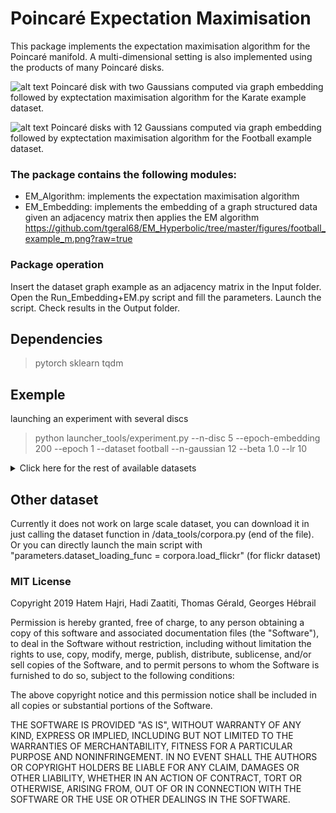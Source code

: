 # Poincaré Expectation Maximisation 

This package implements the expectation maximisation algorithm for the Poincaré manifold. 
A multi-dimensional setting is also implemented using the products of many Poincaré disks. 


![alt text](https://github.com/hz789/EM_Hyperbolic/blob/master/Readme_Figure.png?raw=true "Gaussien mixture model")
Poincaré disk with two Gaussians computed via graph embedding followed by exptectation maximisation algorithm for the Karate example dataset.


![alt text](https://github.com/tgeral68/EM_Hyperbolic/blob/master/figures/football_example_m.png?raw=True)
Poincaré disks with 12 Gaussians computed via graph embedding followed by exptectation maximisation algorithm for the Football example dataset.

### The package contains the following modules:

* EM_Algorithm: implements the expectation maximisation algorithm
* EM_Embedding: implements the embedding of a graph structured data given an adjacency matrix then applies the EM algorithm 
https://github.com/tgeral68/EM_Hyperbolic/tree/master/figures/football_example_m.png?raw=true


### Package operation

Insert the dataset graph example as an adjacency matrix in the Input folder.
Open the Run_Embedding+EM.py script and fill the parameters.
Launch the script.
Check results in the Output folder. 


## Dependencies

> pytorch sklearn tqdm 

## Exemple
launching an experiment with several discs
> python launcher_tools/experiment.py --n-disc 5 --epoch-embedding 200 --epoch 1 --dataset football --n-gaussian 12 --beta 1.0 --lr 10

<details><summary>Click here for the rest of available datasets</summary>
<p>

> python launcher_tools/experiment.py --n-disc 5 --epoch-embedding 200 --epoch 1 --dataset football --n-gaussian 12 --beta 1.0 --lr 10 <br/>
> python launcher_tools/experiment.py --n-disc 5 --epoch-embedding 200 --epoch 1 --dataset karate --n-gaussian 2 --beta 1.0 --lr 10 <br/>
> python launcher_tools/experiment.py --n-disc 5 --epoch-embedding 200 --epoch 1 --dataset flickr --n-gaussian ? --beta 1.0 --lr 10 <br/>
> python launcher_tools/experiment.py --n-disc 5 --epoch-embedding 200 --epoch 1 --dataset dblp --n-gaussian 5 --beta 1.0 --lr 10 <br/>
> python launcher_tools/experiment.py --n-disc 5 --epoch-embedding 200 --epoch 1 --dataset books --n-gaussian 3 --beta 1.0 --lr 10 <br/>
> python launcher_tools/experiment.py --n-disc 5 --epoch-embedding 200 --epoch 1 --dataset blogCatalog --n-gaussian 2 --beta 1.0 --lr 10 <br/>
> python launcher_tools/experiment.py --n-disc 5 --epoch-embedding 200 --epoch 1 --dataset adjnoun --n-gaussian 2 --beta 1.0 --lr 10 <br/>
> python launcher_tools/experiment.py --n-disc 5 --epoch-embedding 200 --epoch 1 --dataset polblogs --n-gaussian 2 --beta 1.0 --lr 10 <br/>

</p>
</details>

## Other dataset
Currently it does not work on large scale dataset, you can download it in just calling the dataset function in /data_tools/corpora.py (end of the file). Or you can directly launch the main script with "parameters.dataset_loading_func = corpora.load_flickr" (for flickr dataset)


### MIT License

Copyright 2019 Hatem Hajri, Hadi Zaatiti, Thomas Gérald, Georges Hébrail

Permission is hereby granted, free of charge, to any person obtaining a copy of this software and associated documentation files (the "Software"), to deal in the Software without restriction, including without limitation the rights to use, copy, modify, merge, publish, distribute, sublicense, and/or sell copies of the Software, and to permit persons to whom the Software is furnished to do so, subject to the following conditions:

The above copyright notice and this permission notice shall be included in all copies or substantial portions of the Software.

THE SOFTWARE IS PROVIDED "AS IS", WITHOUT WARRANTY OF ANY KIND, EXPRESS OR IMPLIED, INCLUDING BUT NOT LIMITED TO THE WARRANTIES OF MERCHANTABILITY, FITNESS FOR A PARTICULAR PURPOSE AND NONINFRINGEMENT. IN NO EVENT SHALL THE AUTHORS OR COPYRIGHT HOLDERS BE LIABLE FOR ANY CLAIM, DAMAGES OR OTHER LIABILITY, WHETHER IN AN ACTION OF CONTRACT, TORT OR OTHERWISE, ARISING FROM, OUT OF OR IN CONNECTION WITH THE SOFTWARE OR THE USE OR OTHER DEALINGS IN THE SOFTWARE.


